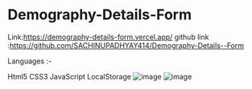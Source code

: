 # Demography-Details-Form 
Link:https://demography-details-form.vercel.app/
github link :https://github.com/SACHINUPADHYAY414/Demography-Details--Form


Languages :-

Html5
CSS3
JavaScript
LocalStorage
![image](https://github.com/SACHINUPADHYAY414/Demography-Details--Form/assets/137228483/9d9896db-53cf-4a75-8171-9515939015e0)
![image](https://github.com/SACHINUPADHYAY414/Demography-Details--Form/assets/137228483/35915cf5-6ac4-4f3d-86cc-f849513320cf)


